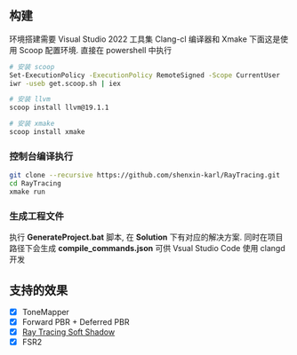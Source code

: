 ## 构建

环境搭建需要 Visual Studio 2022 工具集 Clang-cl 编译器和 Xmake
下面这是使用 Scoop 配置环境.  直接在 powershell 中执行

```bash
# 安装 scoop
Set-ExecutionPolicy -ExecutionPolicy RemoteSigned -Scope CurrentUser
iwr -useb get.scoop.sh | iex

# 安装 llvm 
scoop install llvm@19.1.1

# 安装 xmake
scoop install xmake
```

### 控制台编译执行

```bash
git clone --recursive https://github.com/shenxin-karl/RayTracing.git
cd RayTracing
xmake run
```

### 生成工程文件

执行 **GenerateProject.bat** 脚本, 在 **Solution** 下有对应的解决方案. 同时在项目路径下会生成 **compile_commands.json** 可供 Vsual Studio Code 使用 clangd 开发



## 支持的效果

- [x] ToneMapper
- [x] Forward PBR + Deferred PBR
- [x] [Ray Tracing Soft Shadow](ReadmeMedia/SoftShadowReadme.md)
- [x] FSR2
